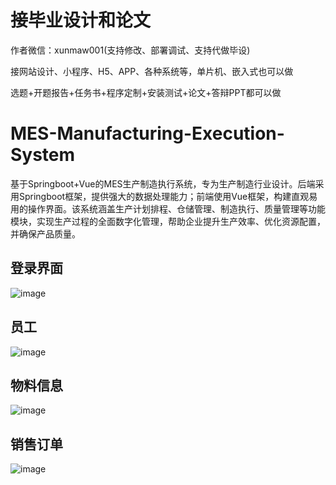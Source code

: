 # 接毕业设计和论文
作者微信：xunmaw001(支持修改、部署调试、支持代做毕设)

接网站设计、小程序、H5、APP、各种系统等，单片机、嵌入式也可以做

选题+开题报告+任务书+程序定制+安装测试+论文+答辩PPT都可以做
# MES-Manufacturing-Execution-System
基于Springboot+Vue的MES生产制造执行系统，专为生产制造行业设计。后端采用Springboot框架，提供强大的数据处理能力；前端使用Vue框架，构建直观易用的操作界面。该系统涵盖生产计划排程、仓储管理、制造执行、质量管理等功能模块，实现生产过程的全面数字化管理，帮助企业提升生产效率、优化资源配置，并确保产品质量。
## 登录界面
![image](https://github.com/user-attachments/assets/6f68af48-a2a1-4727-a942-da1781e4a1df)
## 员工
![image](https://github.com/user-attachments/assets/8b4cd04a-2129-4e6c-9d23-be687059d045)
## 物料信息
![image](https://github.com/user-attachments/assets/e0ebf306-e108-4bb5-b3e1-a5d72a9b7a35)
## 销售订单
![image](https://github.com/user-attachments/assets/285d658c-ed3d-4be0-a682-8eda412c47cf)
